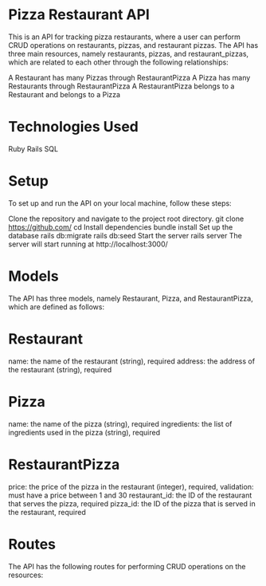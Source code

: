 # Pizza Restaurant API
This is an API for tracking pizza restaurants, where a user can perform CRUD operations on restaurants, pizzas, and restaurant pizzas. The API has three main resources, namely restaurants, pizzas, and restaurant_pizzas, which are related to each other through the following relationships:

A Restaurant has many Pizzas through RestaurantPizza
A Pizza has many Restaurants through RestaurantPizza
A RestaurantPizza belongs to a Restaurant and belongs to a Pizza
# Technologies Used
Ruby
Rails
SQL
# Setup

To set up and run the API on your local machine, follow these steps:

Clone the repository and navigate to the project root directory. git clone https://github.com/ cd
Install dependencies bundle install
Set up the database rails db:migrate rails db:seed
Start the server rails server The server will start running at http://localhost:3000/

# Models
The API has three models, namely Restaurant, Pizza, and RestaurantPizza, which are defined as follows:

# Restaurant
name: the name of the restaurant (string), required
address: the address of the restaurant (string), required
# Pizza
name: the name of the pizza (string), required
ingredients: the list of ingredients used in the pizza (string), required
# RestaurantPizza
price: the price of the pizza in the restaurant (integer), required, validation: must have a price between 1 and 30
restaurant_id: the ID of the restaurant that serves the pizza, required
pizza_id: the ID of the pizza that is served in the restaurant, required
# Routes
The API has the following routes for performing CRUD operations on the resources:
